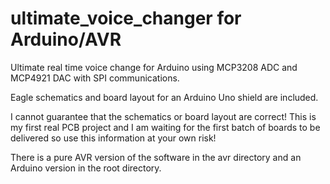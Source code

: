 ultimate_voice_changer for Arduino/AVR
======================================

Ultimate real time voice change for Arduino using MCP3208 ADC and MCP4921 DAC with SPI communications.

Eagle schematics and board layout for an Arduino Uno shield are included.

I cannot guarantee that the schematics or board layout are correct! This is my first real PCB project and I am waiting for the first batch of boards to be delivered so use this information at your own risk!

There is a pure AVR version of the software in the avr directory and an Arduino version in the root directory.



